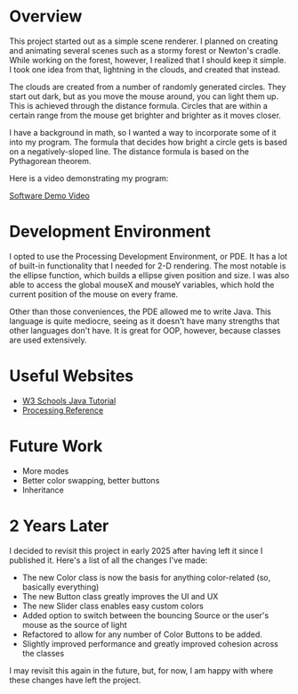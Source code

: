 # Overview

This project started out as a simple scene renderer. I planned on creating and animating several scenes such as a stormy forest or Newton's cradle. While working on the forest, however, I realized that I should keep it simple. I took one idea from that, lightning in the clouds, and created that instead.

The clouds are created from a number of randomly generated circles. They start out dark, but as you move the mouse around, you can light them up. This is achieved through the distance formula. Circles that are within a certain range from the mouse get brighter and brighter as it moves closer.

I have a background in math, so I wanted a way to incorporate some of it into my program. The formula that decides how bright a circle gets is based on a negatively-sloped line. The distance formula is based on the Pythagorean theorem.

Here is a video demonstrating my program:

[Software Demo Video](https://youtu.be/Rh6VwCO2VWk)

# Development Environment

I opted to use the Processing Development Environment, or PDE. It has a lot of built-in functionality that I needed for 2-D rendering. The most notable is the ellipse function, which builds a ellipse given position and size. I was also able to access the global mouseX and mouseY variables, which hold the current position of the mouse on every frame.

Other than those conveniences, the PDE allowed me to write Java. This language is quite mediocre, seeing as it doesn't have many strengths that other languages don't have. It is great for OOP, however, because classes are used extensively.

# Useful Websites

- [W3 Schools Java Tutorial](https://www.w3schools.com/java/default.asp)
- [Processing Reference](https://processing.org/reference)

# Future Work

- More modes
- Better color swapping, better buttons
- Inheritance

# 2 Years Later

I decided to revisit this project in early 2025 after having left it since I published it. Here's a list of all the changes I've made:

- The new Color class is now the basis for anything color-related (so, basically everything)
- The new Button class greatly improves the UI and UX
- The new Slider class enables easy custom colors
- Added option to switch between the bouncing Source or the user's mouse as the source of light
- Refactored to allow for any number of Color Buttons to be added.
- Slightly improved performance and greatly improved cohesion across the classes

I may revisit this again in the future, but, for now, I am happy with where these changes have left the project.
